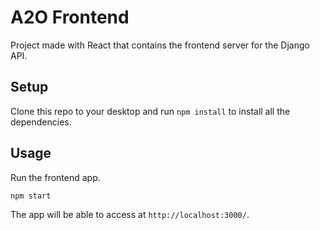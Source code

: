 # A2O Frontend

Project made with React that contains the frontend server for the Django API.

## Setup

Clone this repo to your desktop and run `npm install` to install all the dependencies.

## Usage

Run the frontend app.

```bash
npm start
```

The app will be able to access at `http://localhost:3000/`.